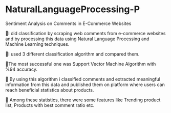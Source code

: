 # NaturalLanguageProcessing-P
Sentiment Analysis on Comments in E-Commerce Websites

I did classification by scraping web comments from e-commerce websites and by processing this data using
Natural Language Processing and Machine Learning techniques.

I used 3 different classification algorithm and compared them. 

The most successful one was Support Vector Machine Algorithm with %94 accuracy.

 By using this algorithm i classified comments and extracted meaningful information from this data and
published them on platform where users can reach beneficial statistics about products.

 Among these statistics, there were some features like Trending product list, Products with best comment ratio
etc.
